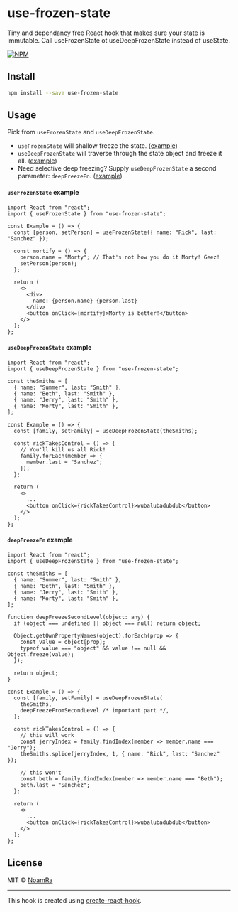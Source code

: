 # use-frozen-state

Tiny and dependancy free React hook that makes sure your state is immutable. Call useFrozenState ot useDeepFrozenState instead of useState.

>

[![NPM](https://img.shields.io/npm/v/use-frozen-state.svg)](https://www.npmjs.com/package/use-frozen-state)

## Install

```bash
npm install --save use-frozen-state
```

## Usage

Pick from `useFrozenState` and `useDeepFrozenState`.

- `useFrozenState` will shallow freeze the state. ([example](#useFrozenState-example))
- `useDeepFrozenState` will traverse through the state object and freeze it all. ([example](#useDeepFrozenState-example))
- Need selective deep freezing? Supply `useDeepFrozenState` a second parameter: `deepFreezeFn`. ([example](#deepFreezeFn-example))

#### `useFrozenState` example

```tsx
import React from "react";
import { useFrozenState } from "use-frozen-state";

const Example = () => {
  const [person, setPerson] = useFrozenState({ name: "Rick", last: "Sanchez" });

  const mortify = () => {
    person.name = "Morty"; // That's not how you do it Morty! Geez!
    setPerson(person);
  };

  return (
    <>
      <div>
        name: {person.name} {person.last}
      </div>
      <button onClick={mortify}>Morty is better!</button>
    </>
  );
};
```

#### `useDeepFrozenState` example

```tsx
import React from "react";
import { useDeepFrozenState } from "use-frozen-state";

const theSmiths = [
  { name: "Summer", last: "Smith" },
  { name: "Beth", last: "Smith" },
  { name: "Jerry", last: "Smith" },
  { name: "Morty", last: "Smith" },
];

const Example = () => {
  const [family, setFamily] = useDeepFrozenState(theSmiths);

  const rickTakesControl = () => {
    // You'll kill us all Rick!
    family.forEach(member => {
      member.last = "Sanchez";
    });
  };

  return (
    <>
      ...
      <button onClick={rickTakesControl}>wubalubadubdub</button>
    </>
  );
};
```

#### `deepFreezeFn` example

```tsx
import React from "react";
import { useDeepFrozenState } from "use-frozen-state";

const theSmiths = [
  { name: "Summer", last: "Smith" },
  { name: "Beth", last: "Smith" },
  { name: "Jerry", last: "Smith" },
  { name: "Morty", last: "Smith" },
];

function deepFreezeSecondLevel(object: any) {
  if (object === undefined || object === null) return object;

  Object.getOwnPropertyNames(object).forEach(prop => {
    const value = object[prop];
    typeof value === "object" && value !== null && Object.freeze(value);
  });

  return object;
}

const Example = () => {
  const [family, setFamily] = useDeepFrozenState(
    theSmiths,
    deepFreezeFromSecondLevel /* important part */,
  );

  const rickTakesControl = () => {
    // this will work
    const jerryIndex = family.findIndex(member => member.name === "Jerry");
    theSmiths.splice(jerryIndex, 1, { name: "Rick", last: "Sanchez" });

    // this won't
    const beth = family.findIndex(member => member.name === "Beth");
    beth.last = "Sanchez";
  };

  return (
    <>
      ...
      <button onClick={rickTakesControl}>wubalubadubdub</button>
    </>
  );
};
```

## License

MIT © [NoamRa](https://github.com/NoamRa)

---

This hook is created using [create-react-hook](https://github.com/hermanya/create-react-hook).
